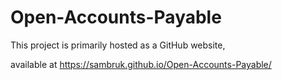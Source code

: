 # Open-Accounts-Payable

This project is primarily hosted as a GitHub website,

available at https://sambruk.github.io/Open-Accounts-Payable/

